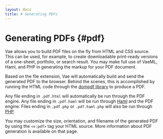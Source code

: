 ```yaml
---
layout: docs
title: # Generating PDFs
---
```


# Generating PDFs {#pdf}

Vae allows you to build PDF files on the fly from HTML and CSS source.
This can be used, for example, to create downloadable print-ready
versions of a one-sheet, portfolio, or search result. You may make full
use of VaeML, Haml, and PHP in generating the markup for your PDF
document.

Based on the file extension, Vae will automatically build and send the
generated PDF to the browser. Behind the scenes, this is accomplished by
running the HTML code through the [dompdf
library](http://www.digitaljunkies.ca/dompdf/) to produce a PDF.

Any file ending in `.pdf.html` will automatically be run through the PDF
engine. Any file ending in `.pdf.haml` will be run through
[Haml](#haml_sass) and the PDF engine. Files ending in `.pdf.php` or
`.pdf.haml.php` will also be run through [PHP](#php_mysql).

You may customize the size, orientation, and filename of the generated
PDF by using the `<v:pdf>` tag your HTML source. More information about
PDF generation is available on that page.
